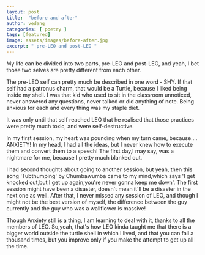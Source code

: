 ```yaml
---
layout: post
title:  "before and after"
author: vedang
categories: [ poetry ]
tags: [featured]
image: assets/images/before-after.jpg
excerpt: " pre-LEO and post-LEO "
---
```


My life can be divided into two parts, pre-LEO and post-LEO, and yeah, I bet those two selves are pretty different from each other.

The pre-LEO self can pretty much be described in one word - SHY. If that self had a patronus charm, that would be a Turtle, because I liked being inside my shell. I was that kid who used to sit in the classroom unnoticed, never answered any questions, never talked or did anything of note. Being anxious for each and every thing was my staple diet.

It was only until that self reached LEO that he realised that those practices were pretty much toxic, and were self-destructive.

In my first session, my heart was pounding when my turn came, because.... ANXIETY! In my head, I had all the ideas, but I never knew how to execute them and convert them to a speech! The first day,I may say, was a nightmare for me, because I pretty much blanked out.

I had second thoughts about going to another session, but yeah, then this song 'Tubthumping' by Chumbawumba came to my mind,which says 'I get knocked out,but I get up again,you're never gonna keep me down'. The first session might have been a disaster, doesn't mean it'll be a disaster in the next one as well. After that, I never missed any session of LEO, and though I might not be the best version of myself, the difference between the guy currently and the guy who was a wallflower is massive!

Though Anxiety still is a thing, I am learning to deal with it, thanks to all the members of LEO. So,yeah, that's how LEO kinda taught me that there is a bigger world outside the turtle shell in which I lived, and that you can fall a thousand times, but you improve only if you make the attempt to get up all the time.
